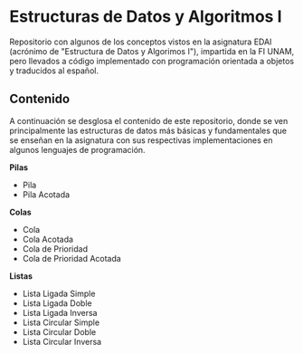 # Estructuras de Datos y Algoritmos I

Repositorio con algunos de los conceptos vistos en la asignatura EDAI (acrónimo de "Estructura de Datos y Algorimos I"), impartida en la FI UNAM, pero llevados a código implementado con programación orientada a objetos y traducidos al español.

## Contenido

A continuación se desglosa el contenido de este repositorio, donde se ven principalmente las estructuras de datos más básicas y fundamentales que se enseñan en la asignatura con sus respectivas implementaciones en algunos lenguajes de programación.

**Pilas**
- Pila
- Pila Acotada

**Colas**
- Cola
- Cola Acotada
- Cola de Prioridad
- Cola de Prioridad Acotada

**Listas**
- Lista Ligada Simple
- Lista Ligada Doble
- Lista Ligada Inversa
- Lista Circular Simple
- Lista Circular Doble
- Lista Circular Inversa
